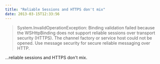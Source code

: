 ```yaml
---
title: "Reliable Sessions and HTTPS don't mix"
date: 2013-03-15T12:33:56
---
```


> System.InvalidOperationException: Binding validation failed because the WSHttpBinding does not support reliable sessions over transport security (HTTPS). The channel factory or service host could not be opened. Use message security for secure reliable messaging over HTTP.

...reliable sessions and HTTPS don't mix.
